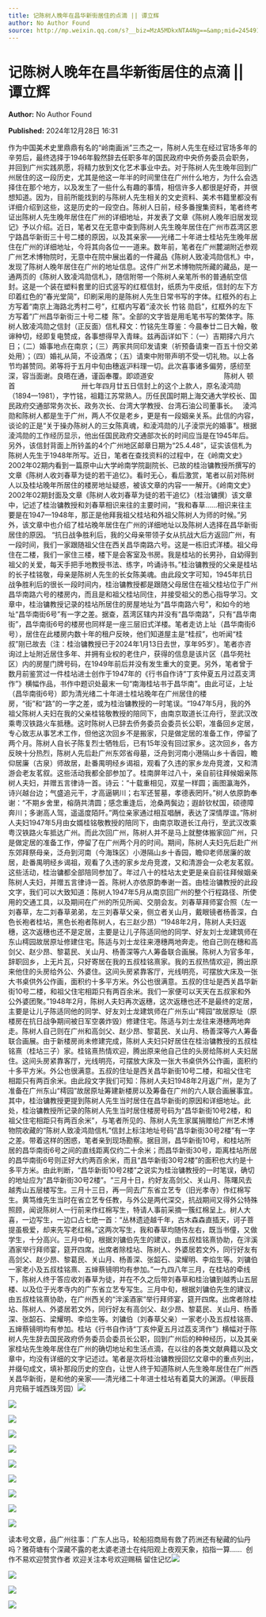 ```yaml
---
title: 记陈树人晚年在昌华新街居住的点滴 || 谭立辉
author: No Author Found
source: http://mp.weixin.qq.com/s?__biz=MzA5MDkxNTA4Ng==&amp;mid=2454916452&amp;idx=1&amp;sn=b72602020af628550dbf48cc46375895&amp;chksm=87a3c505b0d44c1320d98422495abac763d6e31f7232a664bce5676aaade9bd68e588589ef3a&poc_token=HJ_Do2ejHyO-wNZGG8Q1S8FdPgy1YBBEob-nUEme
---
```


# 记陈树人晚年在昌华新街居住的点滴 || 谭立辉

**Author:** No Author Found

**Published:** 2024年12月28日 16:31

作为中国美术史里鼎鼎有名的“岭南画派”三杰之一，陈树人先生在经过官场多年的辛劳后，最终选择于1946年毅然辞去任职多年的国民政府中央侨务委员会职务，并回到广州实践夙愿，将精力放到文化艺术事业中去。对于陈树人先生晚年回到广州居住的这一段历史，尤其是他这一年半的时间里住在广州什么地方，为什么会选择住在那个地方，以及发生了一些什么有趣的事情，相信许多人都很是好奇，并很想知道。因为，目前所能找到的与陈树人先生相关的文史资料、美术书籍里都没有详细介绍到这些，这是历史的一段空白。陈树人日前，经多番搜集资料，笔者终考证出陈树人先生晚年居住在广州的详细地址，并发表了文章《陈树人晚年旧居发现记》予以介绍。近日，笔者又在无意中查到陈树人先生晚年居住在广州市荔湾区恩宁路昌华新街三十号二楼的原因，以及其亲家——光绪二十年进士桂坫先生晚年居住在广州的详细地址，今将其向各位一一道来。数年前，笔者在广州麓湖附近参观广州艺术博物院时，无意中在院中展出着的一件藏品《陈树人致凌鸿勋信札》中，发现了陈树人晚年居住在广州的地址信息。这件广州艺术博物院所藏的藏品，是一通两页的《陈树人致凌鸿勋信札》，随信附带一个陈树人亲笔所书的普通航空信封。这是一个装在塑料套里的旧式竖写的红框信封，纸质为牛皮纸，信封的左下方印着红色的“春光堂简”，印刷采用的是陈树人先生日常书写的字体。红框外的右上方写着“南京上海路北秀村二号”，红框内写着“淩次长 竹铭 勋启”，红框外的左下方写着“广州昌华新街三十号二楼  陈”。全部的文字皆是用毛笔书写的繁体字。陈树人致凌鸿勋之信封（正反面）信札释文：竹铭先生尊鉴：今晨奉廿二日大翰，敬谉种切，经即复电赞成，各事想得早入青睐。兹再函详如下：（一）吉期择六月六日；（二）婚事地点在南京；（三）两家共同印发请柬（祈预备请柬一百五十份交弟处用）；（四）婚礼从简，不设酒席；（五）请柬中附带声明不受一切礼物。以上各节均甚赞同。弟等将于五月中旬由穗返沪料理一切。此次喜事诸多偏劳，感纫至深，容当面谢。良晤在通，谨函奉覆。即颂道安                                    陈树人 顿首                                  卅七年四月廿五日信封上的这个上款人，原名淩鸿勋（1894—1981），字竹铭，祖籍江苏常熟人。历任民国时期上海交通大学校长、国民政府交通部常务次长、政务次长、台湾大学教授、台湾石油公司董事长。   淩鸿勋和陈树人都是生于广州，两人不仅是老乡，更是有一段姻亲关系。此信的内容，谈论的正是“关于操办陈树人的三女陈真魂，和淩鸿勋的儿子淩崇光的婚事”。根据淩鸿勋的工作经历显示，他出任国民政府交通部次长的时间应当是在1945年后。另外，该信封背面上所钤盖的4个广州地区邮章日期为“25.4.48”，证实该信札为陈树人先生于1948年所写。近日，笔者在查找资料的过程中，在《岭南文史》2002年02期内看到一篇原中山大学岭南学院副院长、已故的桂治镛教授所撰写的文章《陈树人收刘春草为徒的若干追忆》。看时无心，看后激赏，笔者以前对陈树人以及桂坫晚年所居住的楼房地址疑惑，被该文章的内容一一解开。《岭南文史》2002年02期封面及文章《陈树人收刘春草为徒的若干追忆》（桂治镛撰）该文章中，记述了桂治镛教授和刘春草相识来往的主要时间，“我和春草……相识来往主要是在1947—1948年，那正是他拜我祖父桂坫和外祖父陈树人为师的时候。”另外，该文章中也介绍了桂坫晚年居住在广州的详细地址以及陈树人选择在昌华新街居住的原因。 “抗日战争胜利后，我的父母亲带领子女从抗战大后方返回广州，有一段时间，我们一家跟随祖父住在西关昌华南路六号。这是一栋旧式洋楼。祖父母住在二楼，我们一家住三楼，楼下是会客室及书房。我是桂坫的长男孙，自幼得到祖父的关爱，每天手把手地教授书法、练字，吟诵诗书。”桂治镛教授的父亲是桂坫的长子桂铭敬，母亲是陈树人先生的长女陈美魂。由此段文字可知，1945年抗日战争胜利后的很长一段时间内，桂治镛教授都是跟随父母居住在祖父桂坫位于广州昌华南路六号的楼房内，而且是和祖父桂坫同住，并接受祖父的悉心指导学习。文章中，桂治镛教授记录的桂坫所居住的房屋地址为“昌华南路六号”，和如今的地址“昌华南街6号”有一字之差。据查，荔湾区辖内并没有“昌华南路”，只有“昌华南街”，昌华南街6号的楼房也同样是一座三层旧式洋楼。笔者走访上址（昌华南街6号），居住在此楼房内数十年的租户反映，他们知道屋主是“桂叔”，也听闻“桂叔”刚已故去（注：桂治镛教授已于2024年1月13日去世，享年95岁）。笔者亦咨询过上址附近居住多年、并拥有业权的老住户，获得的信息是该片区（昌华苑社区）内的房屋门牌号码，在1949年前后并没有发生重大的变更。另外，笔者曾于数月前鉴赏过一件桂坫进士创作于1947年的《行书自作诗“丁亥仲夏五月过荔支湾作”》横幅作品，书作中题识处最末一句“南海桂坫书于昌华南”。由此可证，上址（昌华南街6号）即为清光绪二十年进士桂坫晚年在广州居住的楼房，“街”和“路”的一字之差，或为桂治镛教授的一时笔误。“1947年5月，我的外祖父陈树人夫妇在我的父亲桂铭敬教授的陪同下，由南京取道长江舟行，至武汉改乘粤汉铁路火车抵穗。这时陈树人已辞去侨务委员会委员长公职，准备回乡定居，专心致志从事艺术工作，但他这次回乡不是搬家，只是做定居的准备工作，停留了两个月。陈树人自长子陈复烈士牺牲后，已有15年没有回过家乡。这次回乡，各方反映十分热烈，陈树人先后赴广州东郊省母墓，泛舟到河南小港隔山乡十香园，瞻仰居廉（古泉）师故居，赴番禺明经乡谒祖，观看了久违的家乡龙舟竞渡，又和清游会老友茗叙。这些活动我都全部参加了。桂南屏年过八十，亲自前往拜候姻亲陈树人夫妇，并赠五言律诗一首。诗云：“十载重相见，双星一样圆；画图瀛海外，诗兴越台边；气盛追元干，才高逼辋川；右军还誓墓，孝德表罔阡。”树人依原韵奉谢：“不期乡舍里，榕荫共清圆；感念重逢后，沧桑两鬓边；遐龄钦杖国，硕德障奔川；多谢高人驾，遥遥度陌阡。”两位亲家通过相互唱酬，表达了深情厚谊。”陈树人夫妇1947年5月由女婿桂铭敬教授的陪同下，由南京取道长江舟行，至武汉改乘粤汉铁路火车抵达广州。而此次回广州，陈树人并不是马上就整体搬家回广州，只是做定居的准备工作，停留了在广州两个月的时间。期间，陈树人夫妇先后赴广州东郊拜祭母亲，泛舟到河南（今海珠区）小港隔山乡十香园，瞻仰老师居廉的故居，赴番禺明经乡谒祖，观看了久违的家乡龙舟竞渡，又和清游会一众老友茗叙。这些活动，桂治镛都全部陪同参加了。年过八十的桂坫太史更是亲自前往拜候姻亲陈树人夫妇，并赠五言律诗一首。陈树人亦依原韵奉谢一首。由桂治镛教授的此段文字，我们可以大致知道：陈树人1947年5月从南京回广州的整个行程路径、所使用的交通工具，以及期间在广州的所见所闻、交朋会友。刘春草拜师宴合照（左一刘春草，左二刘春草弟弟，左三刘春草父亲，侧立者关山月，戴眼镜者杨善深，白色长袍者桂坫，黑色长袍者陈树人，右三赵少昂）“1948年2月，陈树人夫妇返穗，这次返穗也还不是定居，主要是让儿子陈适同他的同学、好友刘士龙建筑师在东山樗园故居原址修建住宅。陈适与刘士龙往来港穗两地奔走。他自己则在穗和高剑父、赵少昂、黎葛民、关山月、杨善深等六人筹备联合画展。陈树人为官多年，辞职回乡，上无片瓦，只好寄居在我的五叔桂铭熹家。我的五叔热情欢迎，腾出原来他住的头房给外公、外婆住。这间头房紧靠客厅，光线明亮，可摆放大床及一张大书桌供外公作画，面积约十多平方米。外公也很满意。五叔的住址是西关昌华新街10号二楼，和祖父住宅相距只有两百余米。我们一家便可以天天在五叔家和外公外婆团聚。”1948年2月，陈树人夫妇再次返穗，这次返穗也还不是最终的定居，主要是让儿子陈适同他的同学、好友刘士龙建筑师在广州东山“樗园”故居原址（原楼房在抗日战争期间被日军空袭炸毁）修建住宅。陈适与刘士龙往来港穗两地奔走。陈树人自己则在广州和高剑父、赵少昂、黎葛民、关山月、杨善深等六人筹备联合画展。由于新楼房尚未修建完成，陈树人夫妇只好居住在桂治镛教授的五叔桂铭熹（桂坫三子）家。桂铭熹热情欢迎，腾出原来他自己住的头房给陈树人夫妇居住。这间头房紧靠客厅，光线明亮，可摆放大床及一张大书桌供外公作画，面积约十多平方米。外公也很满意。五叔的住址是西关昌华新街10号二楼，和祖父住宅相距只有两百余米。由此段文字我们可知：陈树人夫妇1948年2月返广州，是为了准备在广州东山“樗园”故居原址筹建新楼房以及筹备在广州的六人联合画展事宜。其中，桂治镛教授更提到陈树人先生当时居住在昌华新街的原因和详细地址。此处，桂治镛教授所记录的陈树人先生当时居住楼房号码为“昌华新街10号2楼，和祖父住宅相距只有两百余米”，与笔者所见的、陈树人先生家属捐赠给广州艺术博物院收藏的“陈树人致凌鸿勋信札”信封上标注地址号码“昌华新街30号2楼”有一字之差。带着这样的困惑，笔者亲到现场勘察。据目测，昌华新街10号，和桂坫所居的昌华南街6号之间的直线距离仅约二十余米；而昌华新街30号，距离桂坫所居的昌华南街6号则正好大约两百余米，而且“昌华新街30号2楼”的面积也大约是十多平方米。由此判断，“昌华新街10号2楼”之说实为桂治镛教授的一时笔误，确切的地址应为“昌华新街30号2楼”。“三月十日，约好友高剑父、关山月、陈曙风去越秀山五层楼写生。三月十三日，再一同去广东省立艺专（旧光孝寺）作红棉写生。黄笃维先生当时在省立艺专任教，与外公是两代深交，抗战期间又得外公特殊照顾，闻说陈树人一行前来作红棉写生，特请人事前采摘一簇红棉呈上。树人大喜，一边写生，一边口占七绝一首：“丛林遗迹越千年，古木森森直插天，诃子菩提虽极爱，却来先写老红棉。”这两次写生，我和春草均随侍左右，既当书僮，又做学生，十分高兴。三月中旬，根据刘镛伯先生的建议，由五叔桂铭熹协助，在泮溪酒家举行拜师宴，筵开四席。出席者除桂坫、陈树人、外婆居若文外，同行好友有高剑父、赵少昂、黎葛民、关山月、杨善深、张韶石、梁耀明、李焰生等。刘镛伯一家老小及五叔桂铭熹、五婶蔡镜明均有参加。”一九四八年三月，在桂坫的牵线下，陈树人终于答应收刘春草为徒，并在不久之后带刘春草和桂治镛到越秀山五层楼、以及位于光孝寺内的广东省立艺专写生。三月中旬，根据刘镛伯先生的建议，由五叔桂铭熹协助，在广州西关的“泮溪酒家”举行拜师宴，筵开四席。出席者除桂坫、陈树人、外婆居若文外，同行好友有高剑父、赵少昂、黎葛民、关山月、杨善深、张韶石、梁耀明、李焰生等。刘镛伯（刘春草父亲）一家老小及五叔桂铭熹、五婶蔡镜明均有参加。桂坫《行书自作诗“丁亥仲夏五月过荔支湾作”》横幅对于陈树人先生辞去国民政府侨务委员会委员长公职，回到广州后的种种经历，以及其亲家桂坫先生晚年居住在广州的确切地址和生活点滴，在以往的各类文献典籍以及文章中，均没有详细的文字记述过。笔者是次将桂治镛教授回忆文章中的重点列出，并缀句成文，填补那段历史的空白，让世人终于知道陈树人先生晚年居住在广州西关昌华新街，是和他的亲家——清光绪二十年进士桂坫有着莫大的渊源。（甲辰葭月完稿于城西珠芳园）![](https://mmbiz.qpic.cn/mmbiz_jpg/PJWG74pLsMayvR1AyLpp1OwsWXJhmAMu6hEnyJ4hyVxh2jeFxNGwngJfdXCj1cuXFPwvvJjPH1NhDydQF15CRA/640?wx_fmt=jpeg)

![](https://mmbiz.qpic.cn/mmbiz_png/PJWG74pLsMY4LCAibpeibd9vh6icFoMwywvDmWVRnFMcmIpaJFWodg5ia1J1wLlEwtMPPZua3QUSnCNtM2icbU8DWnw/640?from=appmsg)

![](https://mmbiz.qpic.cn/mmbiz_gif/bL2iaicTYdZn7ojbNlSXwega5gccSFG7qzGSsLGpiaAzaiaA8ISruibbq6FMganiblRaqEeULe6SrJBIOJdCzzZBCpjg/640?wx_fmt=gif&from=appmsg)

![](https://mmbiz.qpic.cn/mmbiz_png/bL2iaicTYdZn7ojbNlSXwega5gccSFG7qzkcFyUul3fwCWhKFKmgfxUOMsC8ecqp1ibB2DakdpWsb8RibVOKQNopJQ/640?wx_fmt=png&from=appmsg)

![](https://mmbiz.qpic.cn/mmbiz_jpg/PJWG74pLsMY4LCAibpeibd9vh6icFoMwywvRmMicWSK1Fkb0In7WxOSs0DK8wEWQJYPqK0tItkOxlS30rcgBUChB8w/640?from=appmsg)

![](https://mmbiz.qpic.cn/mmbiz_jpg/PJWG74pLsMY4LCAibpeibd9vh6icFoMwywvZShUVicJpVGfMfV3Ypia4yLSJbj8ibMUr8JstZQg08fOkJjN6guicvxFgw/640?from=appmsg)

![](https://mmbiz.qpic.cn/mmbiz_gif/Ljib4So7yuWiaLFucgs0CibtOZQOl8yysqEDHviblp2ZfdWuYFV6EsJ9PH8x8z9gzAOrev5bib8QWzrcqb6iajqafN6g/640?wx_fmt=gif&from=appmsg)

![](https://mmbiz.qpic.cn/mmbiz_jpg/PJWG74pLsMY4LCAibpeibd9vh6icFoMwywviaKhx7W6YribKia9bZPCYEMbtqRhYAkuTU8Eic5oia7d1ROPxynakUhjfdQ/640?from=appmsg)

![](https://mmbiz.qpic.cn/mmbiz_jpg/PJWG74pLsMY4LCAibpeibd9vh6icFoMwywvG92gYv6ND8XIaZfqkfNHm9URia8B4iczPzbfqwehkWtDDicKZib7JB5q1w/640?from=appmsg)

![](https://mmbiz.qpic.cn/mmbiz_jpg/PJWG74pLsMY4LCAibpeibd9vh6icFoMwywvKQL7hd8zdf0LqZojM3FDAzHaXZqZva1VticxK3YaGiaamicC9sYeF4NKw/640?from=appmsg)



读本号文章，品广州往事：广东人出马，轮船招商局有救了药洲还有秘藏的仙丹吗？雅荷塘有个深藏不露的老太婆老道士在纯阳观上夜观天象，掐指一算……  创作不易欢迎赞赏作者 欢迎关注本号欢迎赐稿 留住记忆![](https://mmbiz.qpic.cn/mmbiz_gif/PJWG74pLsMayvR1AyLpp1OwsWXJhmAMusfs1pQabdPdhBk4997RJ6orCd8NJIkE6QtgAQLO9aEydzZrVqqk7ew/640?wx_fmt=gif&tp=webp&wxfrom=5&wx_lazy=1)

![](https://mmbiz.qpic.cn/mmbiz_gif/PJWG74pLsMY4kze1RswORlwIruFfBicEYeomLV8Tjs3AO8zO5OIk2usXQ2wZOicfrAxou4MXF2OLDPUcfQiafn3SA/640?wx_fmt=gif&tp=webp&wxfrom=5&wx_lazy=1)

![](https://mmbiz.qpic.cn/mmbiz_png/PJWG74pLsMZzcCibzGRozVicbv6KUO3bDflt3UMsjAN5Umg3vXlzRF7UL0DXPumAh8OUYEVujD3a3oBEbTtUzAnQ/640?wx_fmt=png&from=appmsg)

![](https://mmbiz.qpic.cn/mmbiz_png/PJWG74pLsMbxzxSWsbSxWa401icEeDUWiawxAxbdgTq3LmtribGicfmgEgabFONInhdrQRwY9Y4pmxRGlAoaQAaMDA/640?wx_fmt=other&tp=webp&wxfrom=5&wx_lazy=1&wx_co=1)



